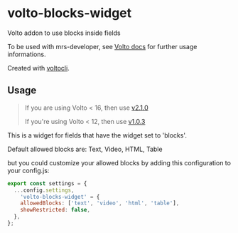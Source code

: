 # volto-blocks-widget

Volto addon to use blocks inside fields

To be used with mrs-developer, see [Volto docs](https://docs.voltocms.com/customizing/add-ons/) for further usage informations.

Created with [voltocli](https://github.com/nzambello/voltocli).

## Usage

> If you are using Volto < 16, then use [v2.1.0](https://github.com/collective/volto-blocks-widget/tree/v2.1.0)
>
> If you're using Volto < 12, then use [v1.0.3](https://github.com/collective/volto-blocks-widget/tree/v1.0.3)

This is a widget for fields that have the widget set to 'blocks'.

Default allowed blocks are:
Text, Video, HTML, Table

but you could customize your allowed blocks by adding this configuration to your config.js:

```jsx
export const settings = {
  ...config.settings,
    'volto-blocks-widget' = {
    allowedBlocks: ['text', 'video', 'html', 'table'],
    showRestricted: false,
  },
};
```
